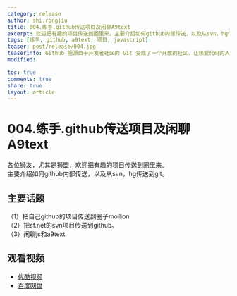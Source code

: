 ```yaml
---
category: release
author: shi.rongjiu
title: 004.练手.github传送项目及闲聊A9text
excerpt: 欢迎把有趣的项目传送到圈里来。主要介绍如何github内部传送，以及从svn，hg传送到git。
tags: [练手, github, a9text, 项目, javascript]
teaser: post/release/004.jpg
teaserinfo: Github 把源自于开发者社区的 Git 变成了一个开放的社区，让热爱代码的人可以自由的在代码的层面上交流。
modified: 

toc: true
comments: true
share: true
layout: article
---
```


# 004.练手.github传送项目及闲聊A9text

各位狮友，尤其是狮盟，欢迎把有趣的项目传送到圈里来。  
主要介绍如何github内部传送，以及从svn，hg传送到git。

## 主要话题

（1）把自己github的项目传送到圈子moilion  
（2）把sf.net的svn项目传送到github。  
（3）闲聊js和a9text

## 观看视频

  * [优酷视频](http://v.youku.com/v_show/id_XNzc4MjQ0NjQ4.html)  
  * [百度网盘](http://pan.baidu.com/share/link?shareid=4181410589&uk=1380913564&fid=767825148649406)  

